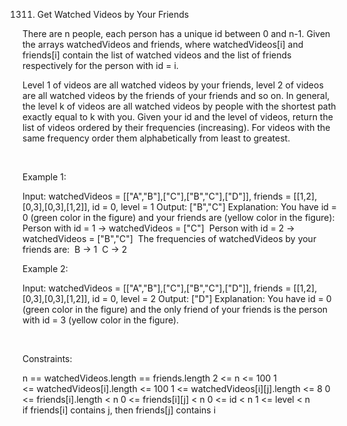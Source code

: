 1311. Get Watched Videos by Your Friends

There are n people, each person has a unique id between 0 and n-1. Given the arrays watchedVideos and friends, where watchedVideos[i] and friends[i] contain the list of watched videos and the list of friends respectively for the person with id = i.

Level 1 of videos are all watched videos by your friends, level 2 of videos are all watched videos by the friends of your friends and so on. In general, the level k of videos are all watched videos by people with the shortest path exactly equal to k with you. Given your id and the level of videos, return the list of videos ordered by their frequencies (increasing). For videos with the same frequency order them alphabetically from least to greatest. 

 

Example 1:

Input: watchedVideos = [["A","B"],["C"],["B","C"],["D"]], friends = [[1,2],[0,3],[0,3],[1,2]], id = 0, level = 1
Output: ["B","C"] 
Explanation: 
You have id = 0 (green color in the figure) and your friends are (yellow color in the figure):
Person with id = 1 -> watchedVideos = ["C"] 
Person with id = 2 -> watchedVideos = ["B","C"] 
The frequencies of watchedVideos by your friends are: 
B -> 1 
C -> 2


Example 2:

Input: watchedVideos = [["A","B"],["C"],["B","C"],["D"]], friends = [[1,2],[0,3],[0,3],[1,2]], id = 0, level = 2
Output: ["D"]
Explanation: 
You have id = 0 (green color in the figure) and the only friend of your friends is the person with id = 3 (yellow color in the figure).


 

Constraints:

n == watchedVideos.length == friends.length
2 <= n <= 100
1 <= watchedVideos[i].length <= 100
1 <= watchedVideos[i][j].length <= 8
0 <= friends[i].length < n
0 <= friends[i][j] < n
0 <= id < n
1 <= level < n
if friends[i] contains j, then friends[j] contains i